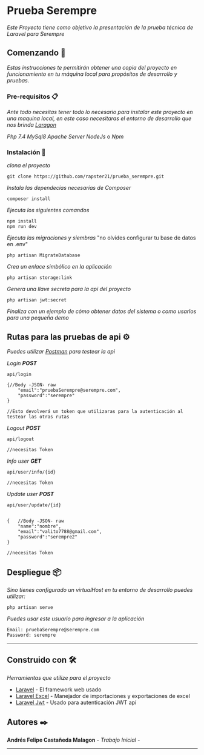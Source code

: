 # Prueba Serempre

_Este Proyecto tiene como objetivo la presentación de la prueba técnica de Laravel para Serempre_

## Comenzando 🚀

_Estas instrucciones te permitirán obtener una copia del proyecto en funcionamiento en tu máquina local para propósitos de desarrollo y pruebas._

### Pre-requisitos 📋

_Ante todo necesitas tener todo lo necesario para instalar este proyecto en una maquina local, en este caso necesitaras el entorno de desarrollo que nos brinda [Laragon](https://laragon.org/docs/index.html)_

_Php 7.4_
_MySql8_
_Apache Server_
_NodeJs_ o _Npm_

### Instalación 🔧

_clona el proyecto_

```
git clone https://github.com/rapster21/prueba_serempre.git
```

_Instala las dependecias necesarias de Composer_

```
composer install
```
_Ejecuta los siguientes comandos_

```
npm install
npm run dev
```
_Ejecuta las migraciones y siembras_ "no olvides configurar tu base de datos en .env"
```
php artisan MigrateDatabase
```
_Crea un enlace simbólico en la aplicación_
```
php artisan storage:link
```
_Genera una llave secreta para la api del proyecto_
```
php artisan jwt:secret
```

_Finaliza con un ejemplo de cómo obtener datos del sistema o como usarlos para una pequeña demo_

## Rutas para las pruebas de api ⚙️
_Puedes utilizar [Postman](https://www.postman.com/) para testear la api_



_Login **POST**_

```
api/login

{//Body -JSON- raw
    "email":"pruebaSerempre@serempre.com",
    "password":"serempre"
}

//Esto devolverá un token que utilizaras para la autenticación al testear las otras rutas
```
_Logout **POST**_

```
api/logout

//necesitas Token
```
_Info user **GET**_

```
api/user/info/{id}

//necesitas Token
```
_Update user **POST**_

```
api/user/update/{id}


{   //Body -JSON- raw
    "name":"nombre",
    "email":"valito7788@gmail.com",
    "password":"serempre2"
}

//necesitas Token
```



## Despliegue 📦

_Sino tienes configurado un virtualHost en tu entorno de desarrollo puedes utilizar:_
```
php artisan serve
```
_Puedes usar este usuario para ingresar a la aplicación_
```
Email: pruebaSerempre@serempre.com
Password: serempre
```

---
## Construido con 🛠️

_Herramientas que utilize para el proyecto_

* [Laravel](https://laravel.com/) - El framework web usado
* [Laravel Excel](https://laravel-excel.com/) - Manejador de importaciones y exportaciones de excel
* [Laravel Jwt](https://jwt-auth.readthedocs.io/en/develop/) - Usado para autenticación JWT apí



## Autores ✒️



**Andrés Felipe Castañeda Malagon** - *Trabajo Inicial* - 





---

